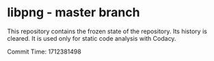 # libpng - master branch

This repository contains the frozen state of the repository.
Its history is cleared. It is used only for static code
analysis with Codacy.

Commit Time: 1712381498